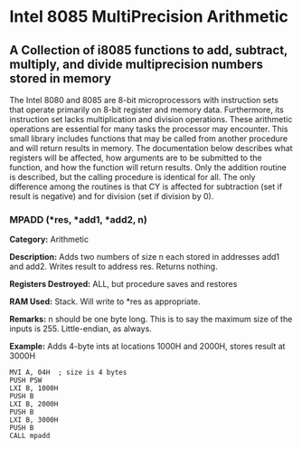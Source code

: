# Intel 8085 MultiPrecision Arithmetic
## A Collection of i8085 functions to add, subtract, multiply, and divide multiprecision numbers stored in memory

The Intel 8080 and 8085 are 8-bit microprocessors with instruction sets that operate primarily on 8-bit register and memory data. Furthermore, its instruction set lacks multiplication and division operations. These arithmetic operations are essential for many tasks the processor may encounter. This small library includes functions that may be called from another procedure and will return results in memory. The documentation below describes what registers will be affected, how arguments are to be submitted to the function, and how the function will return results. Only the addition routine is described, but the calling procedure is identical for all. The only difference among the routines is that CY is affected for subtraction (set if result is negative) and for division (set if division by 0).


### MPADD (\*res, \*add1, \*add2, n)

**Category:** Arithmetic

**Description:** Adds two numbers of size n each stored in addresses add1 and add2. Writes result to address res. Returns nothing.

**Registers Destroyed:** ALL, but procedure saves and restores

**RAM Used:** Stack. Will write to \*res as appropriate.

**Remarks:** n should be one byte long. This is to say the maximum size of the inputs is 255. Little-endian, as always.

**Example:** Adds 4-byte ints at locations 1000H and 2000H, stores result at 3000H

```
MVI A, 04H  ; size is 4 bytes
PUSH PSW
LXI B, 1000H
PUSH B
LXI B, 2000H
PUSH B
LXI B, 3000H
PUSH B
CALL mpadd
```

